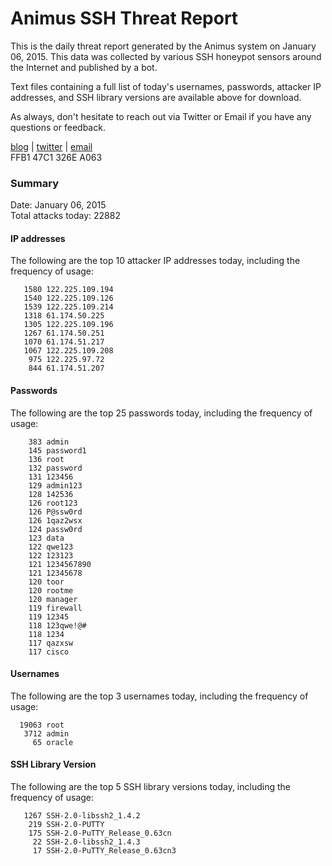 # Animus SSH Threat Report

This is the daily threat report generated by the Animus system on January 06, 2015. This data was collected by various SSH honeypot sensors around the Internet and published by a bot.  

Text files containing a full list of today's usernames, passwords, attacker IP addresses, and SSH library versions are available above for download.  

As always, don't hesitate to reach out via Twitter or Email if you have any questions or feedback.  

[blog](http://morris.guru) | [twitter](https://twitter.com/andrew___morris) | [email](mailto:andrew@morris.guru)  
FFB1 47C1 326E A063  

### Summary

Date: January 06, 2015  
Total attacks today: 22882  

#### IP addresses
The following are the top 10 attacker IP addresses today, including the frequency of usage:
```
   1580 122.225.109.194
   1540 122.225.109.126
   1539 122.225.109.214
   1318 61.174.50.225
   1305 122.225.109.196
   1267 61.174.50.251
   1070 61.174.51.217
   1067 122.225.109.208
    975 122.225.97.72
    844 61.174.51.207
```

#### Passwords
The following are the top 25 passwords today, including the frequency of usage:
```
    383 admin
    145 password1
    136 root
    132 password
    131 123456
    129 admin123
    128 142536
    126 root123
    126 P@ssw0rd
    126 1qaz2wsx
    124 passw0rd
    123 data
    122 qwe123
    122 123123
    121 1234567890
    121 12345678
    120 toor
    120 rootme
    120 manager
    119 firewall
    119 12345
    118 123qwe!@#
    118 1234
    117 qazxsw
    117 cisco
```

#### Usernames
The following are the top 3 usernames today, including the frequency of usage:
```
  19063 root
   3712 admin
     65 oracle
```

#### SSH Library Version
The following are the top 5 SSH library versions today, including the frequency of usage:
```
   1267 SSH-2.0-libssh2_1.4.2
    219 SSH-2.0-PUTTY
    175 SSH-2.0-PuTTY_Release_0.63cn
     22 SSH-2.0-libssh2_1.4.3
     17 SSH-2.0-PuTTY_Release_0.63cn3
```
